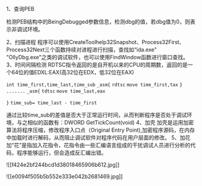 1、查询PEB

检测PEB结构中的BeingDebugged参数信息，检测dbg的值，若dbg值为0，则表示非调试环境。


2、扫描进程
程序可以使用CreateToolhelp32Snapshot、Process32First、Process32Next三个函数持续对进程进行扫描，查找如“ida.exe" "OllyDbg.exe"之类的调试软件，也可以使用FindWindow函数进行窗口查找。
3、时间间隔检测
RDTSC指令返回的是自开机以来的CPU的周期数，返回的是一个64位的值EDXL:EAX(高32位在EDX，低32位在EAX)

`int time_first,time_last,time_sub`
`_asm{`
`rdtsc`
`move time_first,tax`
`}`
`.......`
`_asm{`
`tdtsc`
`move time_last,eax`

`}`
`time_sub= time_last - time_first`


通过比较time_sub的差值是否大于正常运行时间，从而判断程序是否处于调试环境，与之相似的函数有：DWORD GetTickCount(void)
4、加壳
加壳是运用加密算法将程序压缩，修改程序入口点（Original Entry Point),加密程序源码，在内存中加载时进行解码，从而阻止调试软件对程序代码在用户层面的修改。
5、加花
加“花”是指加入花指令，花指令由一些汇编语言组成的干扰调试人员进行分析的代码，程序能够运行，但会造成反汇编出错。

![[f424e2bf244bcd1d38018465906b612.jpg]]

![[e0094f505b5b552e333e042b2681469.jpg]]